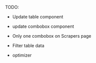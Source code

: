 TODO:


- Update table component
- update combobox component
- Only one combobox on Scrapers page
- Filter table data

- optimizer

